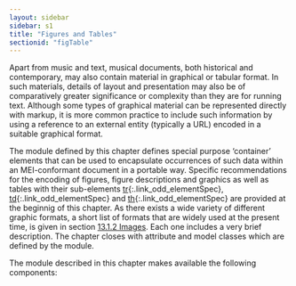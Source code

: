 ```yaml
---
layout: sidebar
sidebar: s1
title: "Figures and Tables"
sectionid: "figTable"
---
```


<span class="div">
   
   Apart from music and text, musical documents, both historical and contemporary, may
   also
   contain material in graphical or tabular format. In such materials, details of layout
   and
   presentation may also be of comparatively greater significance or complexity than
   they are for
   running text. Although some types of graphical material can be represented directly
   with markup,
   it is more common practice to include such information by using a reference to an
   external
   entity (typically a URL) encoded in a suitable graphical format.
   
   The module defined by this chapter defines special purpose ‘container’
   elements that can be used to encapsulate occurrences of such data within an MEI-conformant
   document in a portable way. Specific recommendations for the encoding of figures,
   figure
   descriptions and graphics as well as tables with their sub-elements [tr](/v3/elements/tr.html){:.link_odd_elementSpec},
   [td](/v3/elements/td.html){:.link_odd_elementSpec} and [th](/v3/elements/th.html){:.link_odd_elementSpec}
   are provided at the beginnig of this
   chapter. As there exists a wide variety of different graphic formats, a short list
   of formats
   that are widely used at the present time, is given in section 
   <a class="link_ptr" title="Images" href="/v3/guidelines/figTable.html#figTableImages">13.1.2 Images</a>.
   Each one includes a very brief description. The chapter closes with attribute and
   model classes
   which are defined by the module.
   
   The module described in this chapter makes available the following components:
   
   
   
   
   
   
   
   
</span>